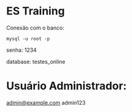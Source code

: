 # ES Training

Conexão com o banco:

```
mysql -u root -p
```
senha: 1234

database: testes_online

# Usuário Administrador:
admin@example.com
admin123
